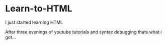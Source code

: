 # Learn-to-HTML
I just started learning HTML

After three evenings of youtube tutorials and syntax debugging thats what i got...
